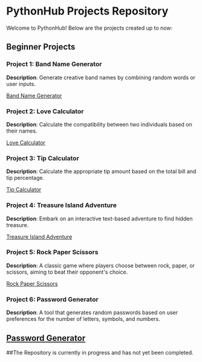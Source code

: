 # PythonHub Projects Repository

Welcome to PythonHub! Below are the projects created up to now:

## Beginner Projects

### Project 1: Band Name Generator

**Description**: Generate creative band names by combining random words or user inputs.

[Band Name Generator](https://github.com/MYethishwar/PythonHub/tree/main/Band%20Name%20Generator(Beginner))

### Project 2: Love Calculator

**Description**: Calculate the compatibility between two individuals based on their names.

[Love Calculator](https://github.com/MYethishwar/PythonHub/tree/main/Love%20Calculator(Beginner))

### Project 3: Tip Calculator

**Description**: Calculate the appropriate tip amount based on the total bill and tip percentage.

[Tip Calculator](https://github.com/MYethishwar/PythonHub/tree/main/Tip%20Calculator(Beginner))

### Project 4: Treasure Island Adventure

**Description**: Embark on an interactive text-based adventure to find hidden treasure.

[Treasure Island Adventure](https://github.com/MYethishwar/PythonHub/tree/main/Treasure%20Island%20Adventure(Beginner))

### Project 5: Rock Paper Scissors

**Description**: A classic game where players choose between rock, paper, or scissors, aiming to beat their opponent's choice.

[Rock Paper Scissors](https://github.com/MYethishwar/PythonHub/tree/main/Rock%20Paper%20Scissors(Beginner))

### Project 6: Password Generator

**Description**: A tool that generates random passwords based on user preferences for the number of letters, symbols, and numbers.

[Password Generator](https://github.com/MYethishwar/PythonHub/tree/main/Password%20Generator(Beginner))
---


##The Repository is currently in progress and has not yet been completed.
